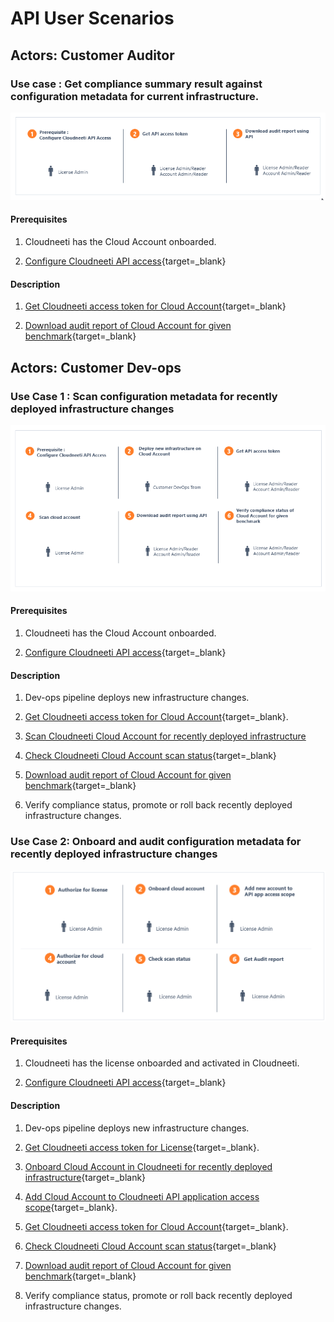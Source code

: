 # API User Scenarios

## Actors: Customer Auditor

### Use case : Get compliance summary result against configuration metadata for current infrastructure.

![Auditor Use Case](.././images/customerAPI/apiUseCaseAuditor.png#thumbnail_1)

#### Prerequisites

1. Cloudneeti has the Cloud Account onboarded.

2. [Configure Cloudneeti API access](../../administratorGuide/configureCloudneetiAPIAccess/){target=_blank}

#### Description

1. [Get Cloudneeti access token for Cloud Account](../../administratorGuide/configureCloudneetiAPIAccess/#account-token/){target=_blank}

2. [Download audit report of Cloud Account for given benchmark](../../userGuide/auditReportAPI/){target=_blank}
 

## Actors: Customer Dev-ops

### Use Case 1 : Scan configuration metadata for recently deployed infrastructure changes

![Devops Use Case](.././images/customerAPI/apiUseCaseDevops.png#thumbnail_1)

#### Prerequisites

1. Cloudneeti has the Cloud Account onboarded.

2. [Configure Cloudneeti API access](../../administratorGuide/configureCloudneetiAPIAccess/){target=_blank}

#### Description
1. Dev-ops pipeline deploys new infrastructure changes.

2. [Get Cloudneeti access token for Cloud Account](../../administratorGuide/configureCloudneetiAPIAccess/#account-token/){target=_blank}.

3. [Scan Cloudneeti Cloud Account for recently deployed infrastructure](../../userGuide/initiateScanAPI/)

4. [Check Cloudneeti Cloud Account scan status](../../userGuide/scanStatusAPI/){target=_blank}

5. [Download audit report of Cloud Account for given benchmark](../../userGuide/auditReportAPI/){target=_blank}

6. Verify compliance status, promote or roll back recently deployed infrastructure changes.



### Use Case 2: Onboard and audit configuration metadata for recently deployed infrastructure changes

![Devops Use Case](.././images/customerAPI/apiUseCaseOnboard.png#thumbnail_1)

#### Prerequisites

1. Cloudneeti has the license onboarded and activated in Cloudneeti.

2. [Configure Cloudneeti API access](../../administratorGuide/configureCloudneetiAPIAccess/){target=_blank}

#### Description
1. Dev-ops pipeline deploys new infrastructure changes.

2. [Get Cloudneeti access token for License](../../administratorGuide/configureCloudneetiAPIAccess/#license-token/){target=_blank}.

3. [Onboard Cloud Account in Cloudneeti for recently deployed infrastructure](../../userGuide/onboardCloudAccount/){target=_blank}

4. [Add Cloud Account to Cloudneeti API application access scope](../../userGuide/updateAPIAppAccessScope/){target=_blank}.

5. [Get Cloudneeti access token for Cloud Account](../../administratorGuide/configureCloudneetiAPIAccess/#account-token/){target=_blank}.

5. [Check Cloudneeti Cloud Account scan status](../../userGuide/scanStatusAPI/){target=_blank}

5. [Download audit report of Cloud Account for given benchmark](../../userGuide/auditReportAPI/){target=_blank}

6. Verify compliance status, promote or roll back recently deployed infrastructure changes.
